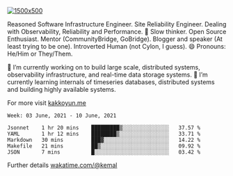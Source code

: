 [![1500x500](https://user-images.githubusercontent.com/536449/87228151-7d711200-c39f-11ea-9cd5-a511464c430f.jpeg "Kemal Akkoyun")](https://github.com/kakkoyun)

<!--
**kakkoyun/kakkoyun** is a ✨ _special_ ✨ repository because its `README.md` (this file) appears on your GitHub profile.

Here are some ideas to get you started:

- 🔭 I’m currently working on ...
- 🌱 I’m currently learning ...
- 👯 I’m looking to collaborate on ...
- 🤔 I’m looking for help with ...
- 💬 Ask me about ...
- 📫 How to reach me: ...
- 😄 Pronouns: ...
- ⚡ Fun fact: ...

<table border="0">
  <tbody>
    <tr valign="top">
      <td width="50%" align="center">
        <img src="https://github-readme-stats.vercel.app/api?username=kakkoyun&show_icons=true&count_private=true&theme=gotham&layout=default" />
      </td>
      <td width="50%" align="center">
        <img src="https://github-readme-stats.vercel.app/api/wakatime?username=kemal&theme=gotham&layout=default" />
      </td>
    </tr>
  </tbody>
</table>
-->


Reasoned Software Infrastructure Engineer. Site Reliability Engineer. Dealing with Observability, Reliability and Performance. 
🤔 Slow thinker. Open Source Enthusiast. Mentor (CommunityBridge, GoBridge). Blogger and speaker (At least trying to be one). 
Introverted Human (not Cylon, I guess). 😄 Pronouns: He/Him or They/Them.

🔭 I’m currently working on to build large scale, distributed systems, observability infrastructure, and real-time data storage systems.
🌱 I’m currently learning internals of timeseries databases, distributed systems and building highly available systems.

For more visit [kakkoyun.me](https://kakkoyun.me)

<!--START_SECTION:waka-->
```text
Week: 03 June, 2021 - 10 June, 2021

Jsonnet    1 hr 20 mins    █████████▒░░░░░░░░░░░░░░░   37.57 % 
YAML       1 hr 12 mins    ████████▒░░░░░░░░░░░░░░░░   33.71 % 
Markdown   30 mins         ███▓░░░░░░░░░░░░░░░░░░░░░   14.22 % 
Makefile   21 mins         ██▒░░░░░░░░░░░░░░░░░░░░░░   09.92 % 
JSON       7 mins          █░░░░░░░░░░░░░░░░░░░░░░░░   03.42 % 
```
<!--END_SECTION:waka-->

Further details [wakatime.com/@kemal](https://wakatime.com/@kemal)
